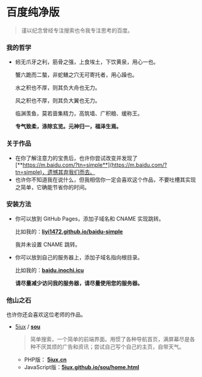 # 百度纯净版

> 谨以纪念曾经专注搜索也令我专注思考的百度。



### 我的哲学

- 蚓无爪牙之利，筋骨之强，上食埃土，下饮黄泉，用心一也。

  蟹六跪而二螯，非蛇鳝之穴无可寄托者，用心躁也。

  水之积也不厚，则其负大舟也无力。

  风之积也不厚，则其负大翼也无力。

  临渊羡鱼，莫若啬集精力，高筑墙、广积粮、缓称王。

  **专气致柔，涤除玄览。元神归一，福泽生焉。**



### 关于作品

- 在你了解注意力的宝贵后，也许你尝试改变并发现了 [**https://m.baidu.com/?tn=simple**](https://m.baidu.com/?tn=simple)，遗憾其弃我们而去。
- 也许你不知道我在说什么，但我相信你一定会喜欢这个作品，不要吐槽其实现之简单，它确能节省你的时间。



### 安装方法

- 你可以放到 GitHub Pages，添加子域名和 CNAME 实现跳转。

  比如我的：[**liyi1472.github.io/baidu-simple**](https://liyi1472.github.io/baidu-simple)

  我并未设置 CNAME 跳转。

- 你可以放到自己的服务器上，添加子域名指向根目录。

  比如我的：[**baidu.inochi.icu**](https://baidu.inochi.icu)

  **请尽量减少访问我的服务器，请尽量使用您的服务器。**



### 他山之石

也许你还会喜欢这位老师的作品。

- [5iux](https://github.com/5iux) / **[sou](https://github.com/5iux/sou)**

  > 简单搜索，一个简单的前端界面。用惯了各种导航首页，满屏幕尽是各种不厌其烦的广告和资讯；尝试自己写个自己的主页，自带天气。

  - PHP版： [**5iux.cn**](https://5iux.cn)
  - JavaScript版：[**5iux.github.io/sou/home.html**](https://5iux.github.io/sou/home.html)

